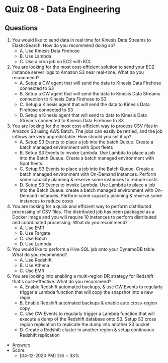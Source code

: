 # Quiz 08 - Data Engineering

## Questions
1) You would like to send data in real time for Kinesis Data Streams to ElasticSearch. How do you recommend doing so?
   * A. Use Kinesis Data Firehose
   * B. Use Lambda
   * C. Use a cron job on EC2 with KCL
2) You are looking for the most cost-efficient solution to send your EC2 instance server logs to Amazon S3 near real-time. What do you recommend?
   * A. Setup a CW agent that will send the data to Kinesis Data Firehose connected to S3
   * B. Setup a CW agent that will send the data to Kinesis Data Streams connection to Kinesis Data Firehose to S3
   * C. Setup a Kinesis agent that will send the data to Kinesis Data Firehose connected to S3
   * D. Setup a Kinesis agent that will send to data to Kinesis Data Streams connected to Kinesis Data Firehose to S3
3) You are looking for the most cost-efficient way to process CSV files in Amazon S3 using AWS Batch. The jobs can easily be retried, and the job inflows are very unpredictable. How should you set it up? 
   * A. Setup S3 Events to place a job into the batch Queue. Create a batch managed environment with Spot fleets
   * B. Setup S3 Events to invoke Lambda. Use Lambda to place a job into the Batch Queue. Create a batch managed environment with Spot fleets.
   * C. Setup S3 Events to place a job into the Batch Queue. Create a batch managed environment with On-Demand instances. Perform some capacity planning & reserve some instances to reduce costs
   * D. Setup S3 Events to invoke Lambda. Use Lambda to place a job into the Batch Queue. create a batch managed environment with On-Demand instances. Perform some capacity planning & reserve some instances to reduce costs
4) You are looking for a quick and efficient way to perform distributed processing of CSV files. The distributed job has been packaged as a Docker image and you will require 10 instances to perform distributed and coordinated processing. What do you recommend?
   * A. Use EMR
   * B. Use Fargate
   * C. Use Batch
   * D. Use Lambda
5) You would like to perform a Hive SQL job onto your DynamoDB table. What do you recommend?
   * A. Use Redshift
   * B. Use Athena
   * C. Use EMR
6) You are looking into enabling a multi-region DR strategy for Redshift that's cost-effective. What do you recommend?
   * A. Enable Redshift automated backups, & use CW Events to regularly trigger a Lambda function that will copy the snapshot into a new regin
   * B. Enable Redshift automated backups & enable auto cross-region copy
   * C. Use CW Events to regularly trigger a Lambda function that will execute a dump of the Redshift database onto S3. Setup S3 cross region replication to replicate the dump into another S3 bucket
   * D. Create a Redshift cluster in another region & setup continuous Redshift replication
* [Answers]()
* Score:
  * [04-12-2020 PM] 2/6 = 33%
